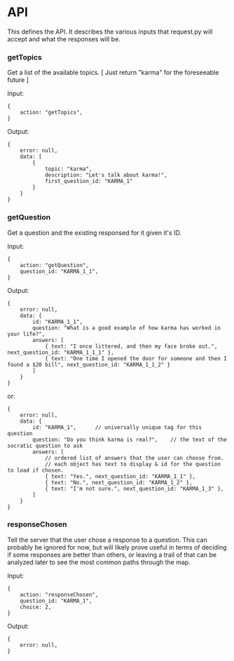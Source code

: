 
# API

This defines the API.
It describes the various inputs that request.py will accept and what the responses
will be.


### getTopics

Get a list of the available topics.  [ Just return "karma" for the foreseeable future ]

Input:

	{
		action: "getTopics",
	}

Output:

	{
		error: null,
		data: [
			{
				topic: "karma",	
				description: "Let's talk about karma!",
				first_question_id: "KARMA_1"
			}
		}
	}


### getQuestion

Get a question and the existing responsed for it given it's ID.

Input:

	{
		action: "getQuestion",
		question_id: "KARMA_1_1",
	}

Output:

	{
		error: null,
		data: {
			id: "KARMA_1_1",
			question: "What is a good example of how karma has worked in your life?",
			answers: [
				{ text: "I once littered, and then my face broke out.", next_question_id: "KARMA_1_1_1" },
				{ text: "One time I opened the door for someone and then I found a $20 bill", next_question_id: "KARMA_1_1_2" }
			]
		}
	}

or:

	{
		error: null,
		data: {
			id: "KARMA_1",		// universally unique tag for this question
			question: "Do you think karma is real?",	// the text of the socratic question to ask
			answers: [	
				// ordered list of answers that the user can choose from.
				// each object has text to display & id for the question to load if chosen.
				{ text: "Yes.", next_question_id: "KARMA_1_1" },
				{ text: "No.", next_question_id: "KARMA_1_2" },
				{ text: "I'm not sure.", next_question_id: "KARMA_1_3" },
			]
		}
	}


### responseChosen

Tell the server that the user chose a response to a question. 
This can probably be ignored for now, but will likely prove useful in terms of
deciding if some responses are better than others, or leaving a trail of 
that can be analyzed later to see the most common paths through the map.

Input:

	{
		action: "responseChosen",
		question_id: "KARMA_1",
		choice: 2,
	}

Output:

	{
		error: null,
	}




